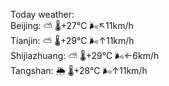 Today weather:  
Beijing: ⛅️  🌡️+27°C 🌬️↖11km/h  
Tianjin: ⛅️  🌡️+29°C 🌬️↑11km/h  
Shijiazhuang: ⛅️  🌡️+29°C 🌬️←6km/h  
Tangshan: 🌦   🌡️+28°C 🌬️↑11km/h  
